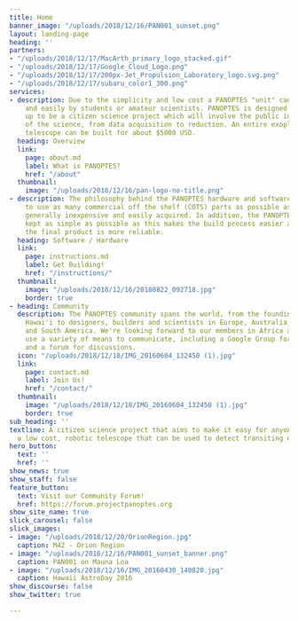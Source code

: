 ```yaml
---
title: Home
banner_image: "/uploads/2018/12/16/PAN001_sunset.png"
layout: landing-page
heading: ''
partners:
- "/uploads/2018/12/17/MacArth_primary_logo_stacked.gif"
- "/uploads/2018/12/17/Google_Cloud_Logo.png"
- "/uploads/2018/12/17/200px-Jet_Propulsion_Laboratory_logo.svg.png"
- "/uploads/2018/12/17/subaru_color1_300.png"
services:
- description: Due to the simplicity and low cost a PANOPTES "unit" can be built quickly
    and easily by students or amateur scientists. PANOPTES is designed from the ground
    up to be a citizen science project which will involve the public in all aspects
    of the science, from data acquisition to reduction. An entire exoplanet finding
    telescope can be built for about $5000 USD.
  heading: Overview
  link:
    page: about.md
    label: What is PANOPTES?
    href: "/about"
  thumbnail:
    image: "/uploads/2018/12/16/pan-logo-no-title.png"
- description: The philosophy behind the PANOPTES hardware and software design is
    to use as many commercial off the shelf (COTS) parts as possible as these are
    generally inexpensive and easily acquired. In addition, the PANOPTES design is
    kept as simple as possible as this makes the build process easier and means that
    the final product is more reliable.
  heading: Software / Hardware
  link:
    page: instructions.md
    label: Get Building!
    href: "/instructions/"
  thumbnail:
    image: "/uploads/2018/12/16/20180822_092718.jpg"
    border: true
- heading: Community
  description: The PANOPTES community spans the world, from the founding members in
    Hawai'i to designers, builders and scientists in Europe, Australia, and North
    and South America. We're looking forward to our members in Africa and Asia! We
    use a variety of means to communicate, including a Google Group for announcements
    and a forum for discussions.
  icon: "/uploads/2018/12/18/IMG_20160604_132450 (1).jpg"
  link:
    page: contact.md
    label: Join Us!
    href: "/contact/"
  thumbnail:
    image: "/uploads/2018/12/18/IMG_20160604_132450 (1).jpg"
    border: true
sub_heading: ''
textline: A citizen science project that aims to make it easy for anyone to build
  a low cost, robotic telescope that can be used to detect transiting exoplanets.
hero_button:
  text: ''
  href: ''
show_news: true
show_staff: false
feature_button:
  text: Visit our Community Forum!
  href: https://forum.projectpanoptes.org
show_site_name: true
slick_carousel: false
slick_images:
- image: "/uploads/2018/12/20/OrionRegion.jpg"
  caption: M42 - Orion Region
- image: "/uploads/2018/12/16/PAN001_sunset_banner.png"
  caption: PAN001 on Mauna Loa
- image: "/uploads/2018/12/16/IMG_20160430_140820.jpg"
  caption: Hawaii AstroDay 2016
show_discourse: false
show_twitter: true

---
```

